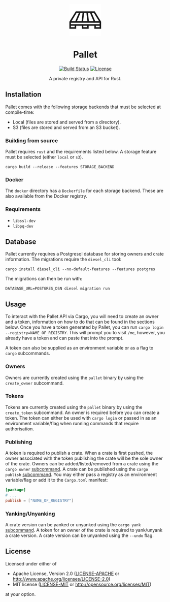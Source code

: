<div align="center">

![pallet](./.assets/pallet.png)

# Pallet

[![Build Status](https://github.com/nylar/pallet/workflows/CI/badge.svg)](https://github.com/nylar/pallet/actions)
[![License](https://img.shields.io/badge/license-MIT%2FApache--2.0-blue)](https://github.com/nylar/pallet#license)

A private registry and API for Rust.
</div>

## Installation

Pallet comes with the following storage backends that must be selected at compile-time:

* Local (files are stored and served from a directory).
* S3 (files are stored and served from an S3 bucket).

### Building from source

Pallet requires `rust` and the requirements listed below. A storage feature must be selected (either `local` or `s3`).

```shell
cargo build --release --features STORAGE_BACKEND
```

### Docker

The `docker` directory has a `Dockerfile` for each storage backend. These are also available from the Docker registry.

### Requirements

* `libssl-dev`
* `libpq-dev`

## Database

Pallet currently requires a Postgresql database for storing owners and crate information. The migrations require the `diesel_cli` tool:

```shell
cargo install diesel_cli --no-default-features --features postgres
```

The migrations can then be run with:

```shell
DATABASE_URL=POSTGRES_DSN diesel migration run
```

## Usage

To interact with the Pallet API via Cargo, you will need to create an owner and a token, information on how to do that can be found in the sections below. Once you have a token generated by Pallet, you can run `cargo login --registry=NAME_OF_REGISTRY`. This will prompt you to visit `/me`, however, you already have a token and can paste that into the prompt.

A token can also be supplied as an environment variable or as a flag to `cargo` subcommands.

### Owners

Owners are currently created using the `pallet` binary by using the `create_owner` subcommand.

### Tokens

Tokens are currently created using the `pallet` binary by using the `create_token` subcommand. An owner is required before you can create a token. The token can either be used with `cargo login` or passed in as an environment variable/flag when running commands that require authorisation.

### Publishing

A token is required to publish a crate. When a crate is first pushed, the owner associated with the token publishing the crate will be the sole owner of the crate. Owners can be added/listed/removed from a crate using the `cargo owner` [subcommand](https://doc.rust-lang.org/cargo/commands/cargo-owner.html). A crate can be published using the `cargo publish` [subcommand](https://doc.rust-lang.org/cargo/commands/cargo-publish.html). You may either pass a registry as an environment variable/flag or add it to the `Cargo.toml` manifest:

```toml
[package]
# ...
publish = ["NAME_OF_REGISTRY"]
```

### Yanking/Unyanking

A crate version can be yanked or unyanked using the `cargo yank` [subcommand](https://doc.rust-lang.org/cargo/commands/cargo-yank.html). A token for an owner of the crate is required to yank/unyank a crate version. A crate version can be unyanked using the `--undo` flag.

## License

Licensed under either of

- Apache License, Version 2.0 ([LICENSE-APACHE](LICENSE-APACHE) or http://www.apache.org/licenses/LICENSE-2.0)
- MIT license ([LICENSE-MIT](LICENSE-MIT) or http://opensource.org/licenses/MIT)

at your option.
